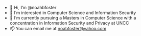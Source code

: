 - 👋 Hi, I’m @noahbfoster
- 👀 I’m interested in Computer Science and Information Security
- 🌱 I’m currently pursuing a Masters in Computer Science with a concentration in Information Security and Privacy at UNCC
- 📫 You can email me at noabfoster@yahoo.com

<!---
noahbfoster/noahbfoster is a ✨ special ✨ repository because its `README.md` (this file) appears on your GitHub profile.
You can click the Preview link to take a look at your changes.
--->
